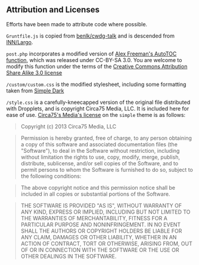 ## Attribution and Licenses

Efforts have been made to attribute code where possible.

`Gruntfile.js` is copied from [benlk/cwdg-talk](https://github.com/benlk/cwdg-talk) and is descended from [INN/Largo](https://github.com/INN/Largo/).

`post.php` incorporates a modified version of [Alex Freeman's AutoTOC function](http://www.10stripe.com/articles/automatically-generate-table-of-contents-php.php), which was released under CC-BY-SA 3.0. You are welcome to modify this function under the terms of the [Creative Commons Attribution Share Alike 3.0 license](https://creativecommons.org/licenses/by-sa/3.0/)

`/custom/custom.css` is the modified stylesheet, including some formatting taken from [Simple Dark][]

`/style.css` is a carefully-kneecapped version of the original file distributed with Dropplets, and is copyright Circa75 Media, LLC. It is included here for ease of use. [Circa75's Media's license][] on the `simple` theme is as follows:

> Copyright (c) 2013 Circa75 Media, LLC

> Permission is hereby granted, free of charge, to any person obtaining a copy of this software and associated documentation files (the "Software"), to deal in the Software without restriction, including without limitation the rights to use, copy, modify, merge, publish, distribute, sublicense, and/or sell copies of the Software, and to permit persons to whom the Software is furnished to do so, subject to the following conditions:

> The above copyright notice and this permission notice shall be included in all copies or substantial portions of the Software.

> THE SOFTWARE IS PROVIDED "AS IS", WITHOUT WARRANTY OF ANY KIND, EXPRESS OR IMPLIED, INCLUDING BUT NOT LIMITED TO THE WARRANTIES OF MERCHANTABILITY, FITNESS FOR A PARTICULAR PURPOSE AND NONINFRINGEMENT. IN NO EVENT SHALL THE AUTHORS OR COPYRIGHT HOLDERS BE LIABLE FOR ANY CLAIM, DAMAGES OR OTHER LIABILITY, WHETHER IN AN ACTION OF CONTRACT, TORT OR OTHERWISE, ARISING FROM, OUT OF OR IN CONNECTION WITH THE SOFTWARE OR THE USE OR OTHER DEALINGS IN THE SOFTWARE.



[Dropplets]: http://dropplets.com/
[Jason Schuller]: http://jason.sc/
[Simple Dark]: https://gist.github.com/jazzsequence/5162736
[Chris Reynolds]: http://chrisreynolds.io/
[chrisreynolds.io/blog/]: http://chrisreynolds.io/blog/
[Circa75's Media's license]: https://github.com/circa75/dropplets#license
